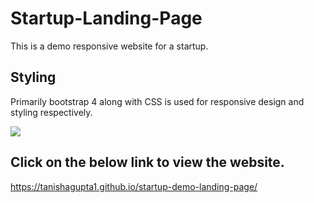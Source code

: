 # Startup-Landing-Page
This is a demo responsive website for a startup.

## Styling
Primarily bootstrap 4 along with CSS is used for responsive design and styling respectively.

<img src="https://github.com/tanishagupta1/startup-demo-landing-page/blob/main/images/noterIT.png">

## Click on the below link to view the website.
https://tanishagupta1.github.io/startup-demo-landing-page/


